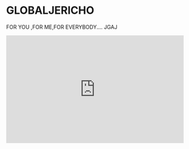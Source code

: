 # GLOBALJERICHO
FOR YOU ,FOR ME,FOR EVERYBODY....           JGAJ
<iframe src='https://onedrive.live.com/embed?cid=1E851383E18FC9EF&resid=1E851383E18FC9EF%21799&authkey=AMmShiQb9v7Vhuo&em=2&wdStartOn=1' width='476px' height='288px' frameborder='0'>This is an embedded <a target='_blank' href='http://office.com'>Microsoft Office</a> document, powered by <a target='_blank' href='http://office.com/webapps'>Office Online</a>.</iframe>
